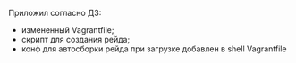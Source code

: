 Приложил согласно ДЗ:
 - измененный Vagrantfile;
- скрипт для создания рейда;
- конф для автосборки рейда при загрузке добавлен в shell Vagrantfile
